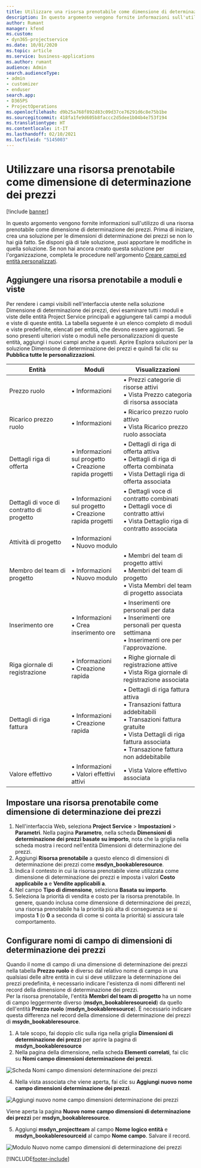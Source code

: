 ```yaml
---
title: Utilizzare una risorsa prenotabile come dimensione di determinazione dei prezzi
description: In questo argomento vengono fornite informazioni sull'utilizzo di una risorsa prenotabile come dimensione di determinazione dei prezzi.
author: Rumant
manager: kfend
ms.custom:
- dyn365-projectservice
ms.date: 10/01/2020
ms.topic: article
ms.service: business-applications
ms.author: rumant
audience: Admin
search.audienceType:
- admin
- customizer
- enduser
search.app:
- D365PS
- ProjectOperations
ms.openlocfilehash: d9b25a768f892d83c09d37ce76291d6c8e75b1be
ms.sourcegitcommit: 418fa1fe9d605b8faccc2d5dee1b04b4e753f194
ms.translationtype: HT
ms.contentlocale: it-IT
ms.lasthandoff: 02/10/2021
ms.locfileid: "5145003"
---
```

# <a name="use-bookable-resource-as-a-pricing-dimension"></a>Utilizzare una risorsa prenotabile come dimensione di determinazione dei prezzi

[!include [banner](../includes/psa-now-project-operations.md)]

In questo argomento vengono fornite informazioni sull'utilizzo di una risorsa prenotabile come dimensione di determinazione dei prezzi. Prima di iniziare, crea una soluzione per le dimensioni di determinazione dei prezzi se non lo hai già fatto. Se disponi già di tale soluzione, puoi apportare le modifiche in quella soluzione. Se non hai ancora creato questa soluzione per l'organizzazione, completa le procedure nell'argomento [Creare campi ed entità personalizzati](create-custom-fields-entities.md).

## <a name="add-bookable-resource-to-forms-and-views"></a>Aggiungere una risorsa prenotabile a moduli e viste
Per rendere i campi visibili nell'interfaccia utente nella soluzione Dimensione di determinazione dei prezzi, devi esaminare tutti i moduli e viste delle entità Project Service principali e aggiungere tali campi a moduli e viste di queste entità.
La tabella seguente è un elenco completo di moduli e viste predefinite, elencati per entità, che devono essere aggiornati. Se sono presenti ulteriori viste o moduli nelle personalizzazioni di queste entità, aggiungi i nuovi campi anche a questi.
Aprire Esplora soluzioni per la soluzione Dimensione di determinazione dei prezzi e quindi fai clic su **Pubblica tutte le personalizzazioni**.


|   Entità        | Moduli   |Visualizzazioni        |
| ------------------------------|---------------------------------|----------------------------------|
|  Prezzo ruolo|• Informazioni |• Prezzi categorie di risorse attivi<br> • Vista Prezzo categoria di risorsa associata|
|  Ricarico prezzo ruolo|• Informazioni|• Ricarico prezzo ruolo attivo<br>• Vista Ricarico prezzo ruolo associata|
|  Dettagli riga di offerta|• Informazioni sul progetto<br>• Creazione rapida progetti|• Dettagli di riga di offerta attiva<br>• Dettagli di riga di offerta combinata<br>• Vista Dettagli riga di offerta associata|
|  Dettagli di voce di contratto di progetto|• Informazioni sul progetto<br>• Creazione rapida progetti|• Dettagli voce di contratto combinati<br>• Dettagli voce di contratto attivi<br>• Vista Dettaglio riga di contratto associata|
|  Attività di progetto|• Informazioni<br>• Nuovo modulo||
|  Membro del team di progetto|• Informazioni<br>• Nuovo modulo|• Membri del team di progetto attivi<br>• Membri del team di progetto<br>• Vista Membri del team di progetto associata|
|  Inserimento ore|• Informazioni<br>• Crea inserimento ore|• Inserimenti ore personali per data<br>• Inserimenti ore personali per questa settimana<br>• Inserimenti ore per l'approvazione.|
|  Riga giornale di registrazione|• Informazioni<br>• Creazione rapida|• Righe giornale di registrazione attive<br>• Vista Riga giornale di registrazione associata|
|  Dettagli di riga fattura|• Informazioni<br>• Creazione rapida|• Dettagli di riga fattura attiva<br>• Transazioni fattura addebitabili<br>• Transazioni fattura gratuite<br>• Vista Dettagli di riga fattura associata<br>• Transazione fattura non addebitabile|
|  Valore effettivo|• Informazioni<br>• Valori effettivi attivi|• Vista Valore effettivo associata|

## <a name="set-up-bookable-resource-as-a-pricing-dimension"></a>Impostare una risorsa prenotabile come dimensione di determinazione dei prezzi

1. Nell'interfaccia Web, seleziona **Project Service** > **Impostazioni** > **Parametri**. Nella pagina **Parametro**, nella scheda **Dimensioni di determinazione dei prezzi basate su importo**, nota che la griglia nella scheda mostra i record nell'entità Dimensioni di determinazione dei prezzi. 
2. Aggiungi **Risorsa prenotabile** a questo elenco di dimensioni di determinazione dei prezzi come **msdyn_bookableresource**. 
3. Indica il contesto in cui la risorsa prenotabile viene utilizzata come dimensione di determinazione dei prezzi e imposta i valori **Costo applicabile a** e **Vendite applicabili a**.
4. Nel campo **Tipo di dimensione**, seleziona **Basata su importo**. 
5. Seleziona la priorità di vendita e costo per la risorsa prenotabile. In genere, quando inclusa come dimensione di determinazione dei prezzi, una risorsa prenotabile ha la priorità più alta di conseguenza se si imposta **1** (o **0** a seconda di come si conta la priorità) si assicura tale comportamento.

## <a name="set-up-pricing-dimension-field-names"></a>Configurare nomi di campo di dimensioni di determinazione dei prezzi

Quando il nome di campo di una dimensione di determinazione dei prezzi nella tabella **Prezzo ruolo** è diverso dal relativo nome di campo in una qualsiasi delle altre entità in cui si deve utilizzare la determinazione dei prezzi predefinita, è necessario indicare l'esistenza di nomi differenti nel record della dimensione di determinazione dei prezzi.    
Per la risorsa prenotabile, l'entità **Membri del team di progetto** ha un nome di campo leggermente diverso (**msdyn_bookableresourceid**) da quello dell'entità **Prezzo ruolo** (**msdyn_bookableresource**). È necessario indicare questa differenza nel record della dimensione di determinazione dei prezzi di **msydn_bookableresource**. 
1. A tale scopo, fai doppio clic sulla riga nella griglia **Dimensioni di determinazione dei prezzi** per aprire la pagina di **msdyn_bookableresource**
2. Nella pagina della dimensione, nella scheda **Elementi correlati**, fai clic su **Nomi campo dimensioni determinazione dei prezzi**.

 ![Scheda Nomi campo dimensioni determinazione dei prezzi](media/PD-fieldname.png)

4. Nella vista associata che viene aperta, fai clic su **Aggiungi nuovo nome campo dimensioni determinazione dei prezzi**.

 ![Aggiungi nuovo nome campo dimensioni determinazione dei prezzi](media/Add-NewPD-fieldname.png)


Viene aperta la pagina **Nuovo nome campo dimensioni di determinazione dei prezzi** per **msdyn_bookableresource**. 

5. Aggiungi **msdyn_projectteam** al campo **Nome logico entità** e **msdyn_bookableresourceid** al campo **Nome campo**. Salvare il record.

 ![Modulo Nuovo nome campo dimensioni di determinazione dei prezzi](media/PD-fieldname-Added.png)


[!INCLUDE[footer-include](../includes/footer-banner.md)]